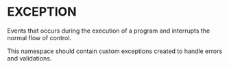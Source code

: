 # EXCEPTION

Events that occurs during the execution of a program and interrupts the normal flow of control.

This namespace should contain custom exceptions created to handle errors and validations.
